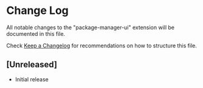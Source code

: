 # Change Log

All notable changes to the "package-manager-ui" extension will be documented in this file.

Check [Keep a Changelog](http://keepachangelog.com/) for recommendations on how to structure this file.

## [Unreleased]

- Initial release